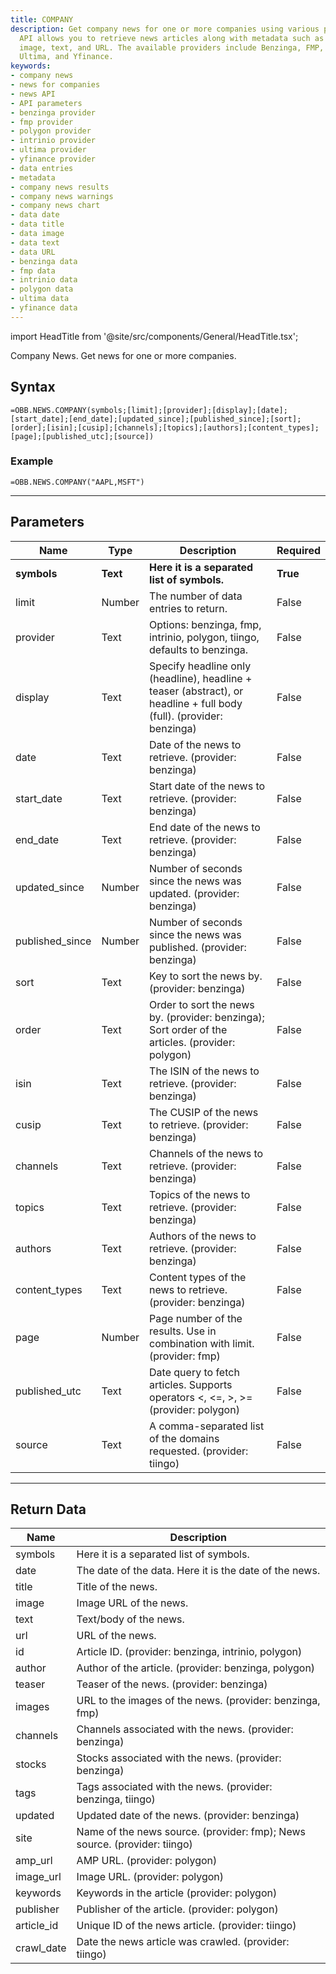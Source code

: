 ```yaml
---
title: COMPANY
description: Get company news for one or more companies using various providers. This
  API allows you to retrieve news articles along with metadata such as date, title,
  image, text, and URL. The available providers include Benzinga, FMP, Intrinio, Polygon,
  Ultima, and Yfinance.
keywords: 
- company news
- news for companies
- news API
- API parameters
- benzinga provider
- fmp provider
- polygon provider
- intrinio provider
- ultima provider
- yfinance provider
- data entries
- metadata
- company news results
- company news warnings
- company news chart
- data date
- data title
- data image
- data text
- data URL
- benzinga data
- fmp data
- intrinio data
- polygon data
- ultima data
- yfinance data
---
```


<!-- markdownlint-disable MD033 -->
import HeadTitle from '@site/src/components/General/HeadTitle.tsx';

<HeadTitle title="NEWS.COMPANY | OpenBB Add-in for Excel Docs" />

Company News. Get news for one or more companies.

## Syntax

```excel wordwrap
=OBB.NEWS.COMPANY(symbols;[limit];[provider];[display];[date];[start_date];[end_date];[updated_since];[published_since];[sort];[order];[isin];[cusip];[channels];[topics];[authors];[content_types];[page];[published_utc];[source])
```

### Example

```excel wordwrap
=OBB.NEWS.COMPANY("AAPL,MSFT")
```

---

## Parameters

| Name | Type | Description | Required |
| ---- | ---- | ----------- | -------- |
| **symbols** | **Text** | **Here it is a separated list of symbols.** | **True** |
| limit | Number | The number of data entries to return. | False |
| provider | Text | Options: benzinga, fmp, intrinio, polygon, tiingo, defaults to benzinga. | False |
| display | Text | Specify headline only (headline), headline + teaser (abstract), or headline + full body (full). (provider: benzinga) | False |
| date | Text | Date of the news to retrieve. (provider: benzinga) | False |
| start_date | Text | Start date of the news to retrieve. (provider: benzinga) | False |
| end_date | Text | End date of the news to retrieve. (provider: benzinga) | False |
| updated_since | Number | Number of seconds since the news was updated. (provider: benzinga) | False |
| published_since | Number | Number of seconds since the news was published. (provider: benzinga) | False |
| sort | Text | Key to sort the news by. (provider: benzinga) | False |
| order | Text | Order to sort the news by. (provider: benzinga); Sort order of the articles. (provider: polygon) | False |
| isin | Text | The ISIN of the news to retrieve. (provider: benzinga) | False |
| cusip | Text | The CUSIP of the news to retrieve. (provider: benzinga) | False |
| channels | Text | Channels of the news to retrieve. (provider: benzinga) | False |
| topics | Text | Topics of the news to retrieve. (provider: benzinga) | False |
| authors | Text | Authors of the news to retrieve. (provider: benzinga) | False |
| content_types | Text | Content types of the news to retrieve. (provider: benzinga) | False |
| page | Number | Page number of the results. Use in combination with limit. (provider: fmp) | False |
| published_utc | Text | Date query to fetch articles. Supports operators <, <=, >, >= (provider: polygon) | False |
| source | Text | A comma-separated list of the domains requested. (provider: tiingo) | False |

---

## Return Data

| Name | Description |
| ---- | ----------- |
| symbols |  Here it is a separated list of symbols.  |
| date | The date of the data. Here it is the date of the news.  |
| title | Title of the news.  |
| image | Image URL of the news.  |
| text | Text/body of the news.  |
| url | URL of the news.  |
| id | Article ID. (provider: benzinga, intrinio, polygon) |
| author | Author of the article. (provider: benzinga, polygon) |
| teaser | Teaser of the news. (provider: benzinga) |
| images | URL to the images of the news. (provider: benzinga, fmp) |
| channels | Channels associated with the news. (provider: benzinga) |
| stocks | Stocks associated with the news. (provider: benzinga) |
| tags | Tags associated with the news. (provider: benzinga, tiingo) |
| updated | Updated date of the news. (provider: benzinga) |
| site | Name of the news source. (provider: fmp);     News source. (provider: tiingo) |
| amp_url | AMP URL. (provider: polygon) |
| image_url | Image URL. (provider: polygon) |
| keywords | Keywords in the article (provider: polygon) |
| publisher | Publisher of the article. (provider: polygon) |
| article_id | Unique ID of the news article. (provider: tiingo) |
| crawl_date | Date the news article was crawled. (provider: tiingo) |
